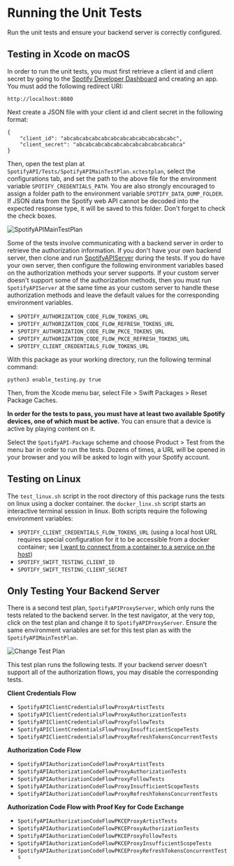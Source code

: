 # Running the Unit Tests

Run the unit tests and ensure your backend server is correctly configured.

## Testing in Xcode on macOS

In order to run the unit tests, you must first retrieve a client id and client secret by going to the [Spotify Developer Dashboard](https://developer.spotify.com/dashboard/login) and creating an app. You must add the following redirect URI:

```
http://localhost:8080
```

Next create a JSON file with your client id and client secret in the following format:

```
{
    "client_id": "abcabcabcabcabcabcabcabcabcabcabcabc",
    "client_secret": "abcabcabcabcabcabcabcabcabcabcabca"
}
```

Then, open the test plan at `SpotifyAPI/Tests/SpotifyAPIMainTestPlan.xctestplan`, select the configurations tab, and set the path to the above file for the environment variable `SPOTIFY_CREDENTIALS_PATH`. You are also strongly encouraged to assign a folder path to the environment variable `SPOTIFY_DATA_DUMP_FOLDER`. If JSON data from the Spotify web API cannot be decoded into the expected response type, it will be saved to this folder. Don't forget to check the check boxes.

![SpotifyAPIMainTestPlan](SpotifyAPIMainTestPlan)

Some of the tests involve communicating with a backend server in order to retrieve the authorization information. If you don't have your own backend server, then clone and run [SpotifyAPIServer](https://github.com/Peter-Schorn/SpotifyAPIServer) during the tests. If you do have your own server, then configure the following environment variables based on the authorization methods your server supports. If your custom server doesn't support some of the authorization methods, then you must run `SpotifyAPIServer` at the same time as your custom server to handle these authorization methods and leave the default values for the corresponding environment variables.

- `SPOTIFY_AUTHORIZATION_CODE_FLOW_TOKENS_URL`
- `SPOTIFY_AUTHORIZATION_CODE_FLOW_REFRESH_TOKENS_URL`
- `SPOTIFY_AUTHORIZATION_CODE_FLOW_PKCE_TOKENS_URL`
- `SPOTIFY_AUTHORIZATION_CODE_FLOW_PKCE_REFRESH_TOKENS_URL`
- `SPOTIFY_CLIENT_CREDENTIALS_FLOW_TOKENS_URL`

With this package as your working directory, run the following terminal command:

```
python3 enable_testing.py true
```

Then, from the Xcode menu bar, select File > Swift Packages > Reset Package Caches.

**In order for the tests to pass, you must have at least two available Spotify devices, one of which must be active.** You can ensure that a device is active by playing content on it.

Select the `SpotifyAPI-Package` scheme and choose Product > Test from the menu bar in order to run the tests. Dozens of times, a URL will be opened in your browser and you will be asked to login with your Spotify account.

## Testing on Linux

The `test_linux.sh` script in the root directory of this package runs the tests on linux using a docker container. the `docker_linx.sh` script starts an interactive terminal session in linux. Both scripts require the following environment variables:

* `SPOTIFY_CLIENT_CREDENTIALS_FLOW_TOKENS_URL` (using a local host URL requires special configuration for it to be accessible from a docker container; see [I want to connect from a container to a service on the host](https://docs.docker.com/docker-for-mac/networking/#i-want-to-connect-from-a-container-to-a-service-on-the-host))
* `SPOTIFY_SWIFT_TESTING_CLIENT_ID`
* `SPOTIFY_SWIFT_TESTING_CLIENT_SECRET`

## Only Testing Your Backend Server

There is a second test plan, `SpotifyAPIProxyServer`, which only runs the tests related to the backend server. In the test navigator, at the very top, click on the test plan and change it to `SpotifyAPIProxyServer`. Ensure the same environment variables  are set for this test plan as with the `SpotifyAPIMainTestPlan`.

![Change Test Plan](Change_Test_Plan)

This test plan runs the following tests. If your backend server doesn't support all of the authorization flows, you may disable the corresponding tests.

**Client Credentials Flow**

- `SpotifyAPIClientCredentialsFlowProxyArtistTests`
- `SpotifyAPIClientCredentialsFlowProxyAuthorizationTests`
- `SpotifyAPIClientCredentialsFlowProxyFollowTests`
- `SpotifyAPIClientCredentialsFlowProxyInsufficientScopeTests`
- `SpotifyAPIClientCredentialsFlowProxyRefreshTokensConcurrentTests`

**Authorization Code Flow**

- `SpotifyAPIAuthorizationCodeFlowProxyArtistTests`
- `SpotifyAPIAuthorizationCodeFlowProxyAuthorizationTests`
- `SpotifyAPIAuthorizationCodeFlowProxyFollowTests`
- `SpotifyAPIAuthorizationCodeFlowProxyInsufficientScopeTests`
- `SpotifyAPIAuthorizationCodeFlowProxyRefreshTokensConcurrentTests`

**Authorization Code Flow with Proof Key for Code Exchange**

- `SpotifyAPIAuthorizationCodeFlowPKCEProxyArtistTests`
- `SpotifyAPIAuthorizationCodeFlowPKCEProxyAuthorizationTests`
- `SpotifyAPIAuthorizationCodeFlowPKCEProxyFollowTests`
- `SpotifyAPIAuthorizationCodeFlowPKCEProxyInsufficientScopeTests`
- `SpotifyAPIAuthorizationCodeFlowPKCEProxyRefreshTokensConcurrentTests`
